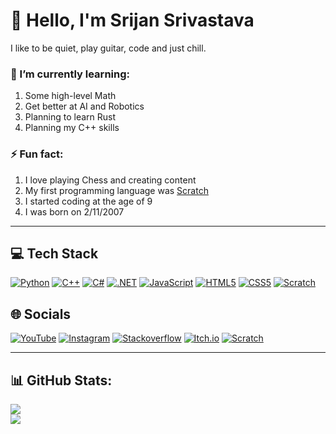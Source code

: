 # 👋 Hello, I'm Srijan Srivastava
I like to be quiet, play guitar, code and just chill.

### 🌱 I’m currently learning:
1. Some high-level Math
2. Get better at AI and Robotics
3. Planning to learn Rust
4. Planning my C++ skills

### ⚡ Fun fact:
1. I love playing Chess and creating content
2. My first programming language was [Scratch](https://scratch.mit.edu/users/SuperStarIndustries)
3. I started coding at the age of 9
4. I was born on 2/11/2007

---

## 💻 Tech Stack
[![Python](https://img.shields.io/badge/Python-3776AB?style=for-the-badge&logo=python&logoColor=white)]()
[![C++](https://img.shields.io/badge/C%2B%2B-00599C?style=for-the-badge&logo=c%2B%2B&logoColor=white)]()
[![C#](https://img.shields.io/badge/C%23-239120?style=for-the-badge&logo=c-sharp&logoColor=white)]()
[![.NET](https://img.shields.io/badge/.NET-5C2D91?style=for-the-badge&logo=.net&logoColor=white)]()
[![JavaScript](https://img.shields.io/badge/JavaScript-F7DF1E?style=for-the-badge&logo=javascript&logoColor=black)]()
[![HTML5](https://img.shields.io/badge/HTML5-E34F26?style=for-the-badge&logo=HTML5&logoColor=white)]()
[![CSS5](https://img.shields.io/badge/CSS3-1572B6?style=for-the-badge&logo=css3&logoColor=white)]()
[![Scratch](https://img.shields.io/badge/Scratch-4D97FF?style=for-the-badge&logo=Scratch&logoColor=white)]()

## 🌐 Socials
[![YouTube](https://img.shields.io/badge/YouTube-FF0000?style=for-the-badge&logo=youtube&logoColor=white)](https://www.youtube.com/c/OnestateCoding)
[![Instagram](https://img.shields.io/badge/Instagram-E4405F?style=for-the-badge&logo=instagram&logoColor=white)](https://www.instagram.com/srijansrivastava72)
[![Stackoverflow](https://img.shields.io/badge/Stack_Overflow-FE7A16?style=for-the-badge&logo=stack-overflow&logoColor=white)](https://stackoverflow.com/users/18121288/SrijanSriv211)
[![Itch.io](https://img.shields.io/badge/Itch.io-FA5C5C?style=for-the-badge&logo=itchdotio&logoColor=white)](https://superstar-games.itch.io)
[![Scratch](https://img.shields.io/badge/Scratch-4D97FF?style=for-the-badge&logo=Scratch&logoColor=white)](https://scratch.mit.edu/users/SuperStarIndustries)

---

## 📊 GitHub Stats:
![](https://github-readme-streak-stats.herokuapp.com/?user=SrijanSriv211&theme=ayu-mirage&hide_border=false)<br/>
![](https://github-readme-stats.vercel.app/api/top-langs/?username=SrijanSriv211&theme=ayu-mirage&hide_border=false&include_all_commits=true&count_private=true&layout=compact)
